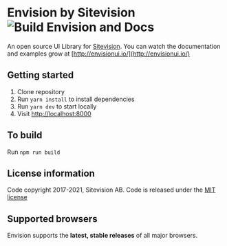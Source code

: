 # Envision by Sitevision ![Build Envision and Docs](https://github.com/sitevision/envision/workflows/Build%20Envision%20and%20Docs/badge.svg)

An open source UI Library for [Sitevision](https://www.sitevision.se/). You can watch the documentation and examples grow at [http://envisionui.io/](http://envisionui.io/)

## Getting started

1. Clone repository
2. Run `yarn install` to install dependencies
3. Run `yarn dev` to start locally
4. Visit [http://localhost:8000](http://localhost:8000)

## To build

Run `npm run build`

## License information

Code copyright 2017-2021, Sitevision AB. Code is released under the [MIT license](https://github.com/sitevision/envision/blob/master/LICENSE)

## Supported browsers

Envision supports the **latest, stable releases** of all major browsers.
